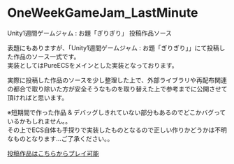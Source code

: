 # OneWeekGameJam_LastMinute
Unity1週間ゲームジャム : お題「ぎりぎり」 投稿作品ソース

表題にもありますが、「Unity1週間ゲームジャム : お題「ぎりぎり」」にて投稿した作品のソース一式です。  
実装としてはPureECSをメインとした実装となっております。

実際に投稿した作品のソースを少し整理した上で、外部ライブラリや再配布関連の都合で取り除いた方が安全そうなものを取り替えた上で参考までに公開させて頂ければと思います。
  
※短期間で作った作品 & デバッグしきれていない部分もあるのでどこかバグっているかもしれません。。  
その上でECS自体も手探りで実装したものとなるので正しい作りかどうかは不明なものとなります...ご了承ください。。

[投稿作品はこちらからプレイ可能](https://unityroom.com/games/last_minute_barrage_stg)
